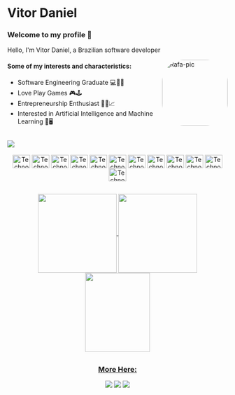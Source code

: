 
# Vitor Daniel 


### Welcome to my profile 👋

Hello, I'm Vitor Daniel, a Brazilian software developer


  <img align="right" alt="Rafa-pic" height="150" style="border-radius:50px;" src="https://cdn.discordapp.com/attachments/1070158216572436536/1070165709079990312/vitnho3j_programmer_77c71157-4845-4c5a-a45a-09bd163597d6.png">
  
#### Some of my interests and characteristics: 

- Software Engineering Graduate 💻🧑‍🎓
- Love Play Games 🎮🕹️
- Entrepreneurship Enthusiast 👨‍💼📈
- Interested in Artificial Intelligence and Machine Learning 🧠🖥️
  
##

  <img  src="https://149695847.v2.pressablecdn.com/wp-content/uploads/2022/11/programming.gif">
  
 <div align = "center" style="display: inline_block"><br>
  <img align="center" alt="Technology1" height="30" width="40" src="https://cdn.jsdelivr.net/gh/devicons/devicon/icons/androidstudio/androidstudio-original.svg">
  <img align="center" alt="Technology2" height="30" width="40" src="https://cdn.jsdelivr.net/gh/devicons/devicon/icons/python/python-original.svg">
  <img align="center" alt="Technology3" height="30" width="40" src="https://cdn.jsdelivr.net/gh/devicons/devicon/icons/java/java-original.svg">
  <img align="center" alt="Technology4" height="30" width="40" src="https://cdn.jsdelivr.net/gh/devicons/devicon/icons/javascript/javascript-original.svg">
  <img align="center" alt="Technology5" height="30" width="40" src="https://cdn.jsdelivr.net/gh/devicons/devicon/icons/react/react-original.svg">
  <img align="center" alt="Technology6" height="30" width="40" src="https://cdn.jsdelivr.net/gh/devicons/devicon/icons/spring/spring-original.svg">
  <img align="center" alt="Technology7" height="30" width="40" src="https://cdn.jsdelivr.net/gh/devicons/devicon/icons/flask/flask-original.svg">
  <img align="center" alt="Technology8" height="30" width="40" src="https://cdn.jsdelivr.net/gh/devicons/devicon/icons/html5/html5-original.svg">
  <img align="center" alt="Technology9" height="30" width="40" src="https://cdn.jsdelivr.net/gh/devicons/devicon/icons/css3/css3-original.svg">
  <img align="center" alt="Technology10" height="30" width="40" src="https://cdn.jsdelivr.net/gh/devicons/devicon/icons/django/django-plain.svg">
  <img align="center" alt="Technology11" height="30" width="40" src="https://cdn.jsdelivr.net/gh/devicons/devicon/icons/sqlite/sqlite-original.svg">
  <img align="center" alt="Technology12" height="30" width="40" src="https://cdn.jsdelivr.net/gh/devicons/devicon/icons/mysql/mysql-original.svg">
</div>

##

<div align = "center">
  <a href="https://github.com/vitnho3j">
  <img height="180em"   align="center" src="https://github-readme-stats.vercel.app/api?username=vitnho3j&show_icons=true&theme=react&include_all_commits=true&count_private=true"/>
  <img height="180em"  align="center" src="https://github-readme-stats.vercel.app/api/top-langs/?username=VITNHO3J&layout=compact&langs_count=7&theme=react" />

  <img align="center" width="148" height="180" src="https://media1.tenor.com/images/68e8337fb4eb7e40645d832c64762a8b/tenor.gif?itemid=19443613">
</div>

##
<div align = "center">
      <h3>More Here: </h3>
</div>

<div align = "center"> 
  <a href="" target="_blank"><img src="https://img.shields.io/badge/-Instagram-%23E4405F?style=for-the-badge&logo=instagram&logoColor=white" target="_blank"></a>
  <a href = "mailto:"><img src="https://img.shields.io/badge/-Gmail-%23333?style=for-the-badge&logo=gmail&logoColor=white" target="_blank"></a>
  <a href="" target="_blank"><img src="https://img.shields.io/badge/-LinkedIn-%230077B5?style=for-the-badge&logo=linkedin&logoColor=white" target="_blank"></a> 
  
</div>






          
